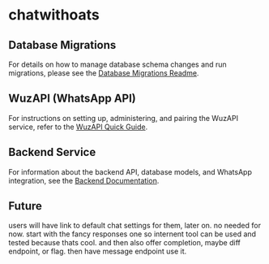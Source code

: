 # chatwithoats

## Database Migrations

For details on how to manage database schema changes and run migrations, please see the [Database Migrations Readme](db/README.md).

## WuzAPI (WhatsApp API)

For instructions on setting up, administering, and pairing the WuzAPI service, refer to the [WuzAPI Quick Guide](wuzapi/README.md).

## Backend Service

For information about the backend API, database models, and WhatsApp integration, see the [Backend Documentation](backend/README.md).

## Future
users will have link to default chat settings for them, later on. no needed for now.
start with the fancy responses one so internent tool can be used and tested because thats cool.
and then also offer completion, maybe diff endpoint, or flag. 
then have message endpoint use it.

